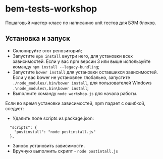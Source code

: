 # bem-tests-workshop 

Пошаговый мастер-класс по написанию unit тестов для БЭМ блоков.

## Установка и запуск ##

* Склонируйте этот репозиторий;
* Запустите `npm install` внутри него, для установки всех зависимостей. Если у вас npm версии 3 или выше используйте команду `npm install --legacy-bundling`;
* Запустите `bower install` для установки оставшихся зависимостей. Если у вас bower не установлен глобально, запустите `./node_modules/.bin/bower install`, для пользователей Windows `.\node_modules\.bin\bower install`;
* Выполните команду `node workshop.js` для начала работы.


Если во время установки зависимостей, npm падает с ошибкой, следует:

* Удалить поле scripts из package.json:
```
  "scripts": {
    "postinstall": "node postinstall.js"
  },
```
* Заново установить зависимости.
* Вручную выполнить скрипт - `node postintall.js`
